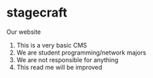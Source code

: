 stagecraft
==========

Our website

1. This is a very basic CMS
2. We are student programming/network majors
3. We are not responsible for anything
4. This read me will be improved
